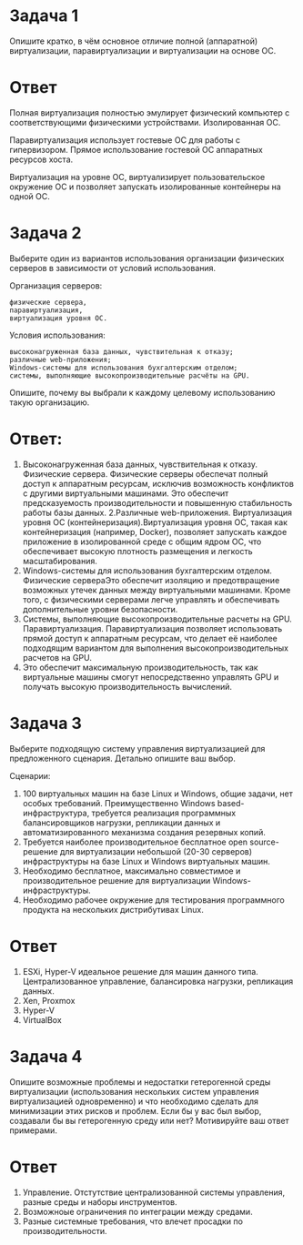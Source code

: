 # Задача 1

Опишите кратко, в чём основное отличие полной (аппаратной) виртуализации, паравиртуализации и виртуализации на основе ОС.
# Ответ
Полная  виртуализация полностью эмулирует физический компьютер с соответствующими физическими устройствами. Изолированная ОС.

Паравиртуализация использует гостевые ОС для работы с гипервизором. Прямое использование гостевой ОС аппаратных ресурсов хоста.

Виртуализация на уровне ОС, виртуализирует пользовательское окружение ОС и позволяет запускать изолированные контейнеры на одной ОС.

# Задача 2

Выберите один из вариантов использования организации физических серверов в зависимости от условий использования.

Организация серверов:

    физические сервера,
    паравиртуализация,
    виртуализация уровня ОС.

Условия использования:

    высоконагруженная база данных, чувствительная к отказу;
    различные web-приложения;
    Windows-системы для использования бухгалтерским отделом;
    системы, выполняющие высокопроизводительные расчёты на GPU.

Опишите, почему вы выбрали к каждому целевому использованию такую организацию.
# Ответ: 
1. Высоконагруженная база данных, чувствительная к отказу. Физические сервера. Физические серверы обеспечат полный доступ к аппаратным ресурсам, исключив возможность конфликтов с другими виртуальными машинами.
Это обеспечит предсказуемость производительности и повышенную стабильность работы базы данных.
2.Различные web-приложения. Виртуализация уровня ОС (контейнеризация).Виртуализация уровня ОС, такая как контейнеризация (например, Docker),
позволяет запускать каждое приложение в изолированной среде с общим ядром ОС, что обеспечивает высокую плотность размещения и легкость масштабирования.
3. Windows-системы для использования бухгалтерским отделом. Физические сервераЭто обеспечит изоляцию и предотвращение возможных утечек данных между виртуальными машинами.
Кроме того, с физическими серверами легче управлять и обеспечивать дополнительные уровни безопасности.
4. Системы, выполняющие высокопроизводительные расчеты на GPU. Паравиртуализация. Паравиртуализация позволяет использовать прямой доступ к аппаратным ресурсам, что делает её наиболее подходящим вариантом для выполнения высокопроизводительных расчетов на GPU.
5. Это обеспечит максимальную производительность, так как виртуальные машины смогут непосредственно управлять GPU и получать высокую производительность вычислений.

# Задача 3

Выберите подходящую систему управления виртуализацией для предложенного сценария. Детально опишите ваш выбор.

Сценарии:

  1. 100 виртуальных машин на базе Linux и Windows, общие задачи, нет особых требований. Преимущественно Windows based-инфраструктура, требуется реализация программных балансировщиков нагрузки, репликации данных и автоматизированного механизма создания резервных копий.
  2. Требуется наиболее производительное бесплатное open source-решение для виртуализации небольшой (20-30 серверов) инфраструктуры на базе Linux и Windows виртуальных машин.
  3. Необходимо бесплатное, максимально совместимое и производительное решение для виртуализации Windows-инфраструктуры.
  4. Необходимо рабочее окружение для тестирования программного продукта на нескольких дистрибутивах Linux.
# Ответ
1. ESXi, Hyper-V идеальное решение для машин данного типа. Централизованное управление, балансировка нагрузки, репликация данных.
2. Xen, Proxmox
3. Hyper-V
4. VirtualBox

# Задача 4

Опишите возможные проблемы и недостатки гетерогенной среды виртуализации
(использования нескольких систем управления виртуализацией одновременно) и что необходимо сделать для минимизации этих рисков и проблем.
Если бы у вас был выбор, создавали бы вы гетерогенную среду или нет? Мотивируйте ваш ответ примерами.
# Ответ
1. Управление. Отстутствие централизованной системы управления, разные среды и наборы инструментов.
2. Возможноые ограничения по интеграции между средами.
3. Разные системные требования, что влечет просадки по производительности.
